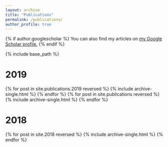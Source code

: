 ```yaml
---
layout: archive
title: "Publications"
permalink: /publications/
author_profile: true
---
```


{% if author.googlescholar %}
  You can also find my articles on <u><a href="{{author.googlescholar}}">my Google Scholar profile</a>.</u>
{% endif %}

{% include base_path %}
<h1>2019</h1>



{% for post in site.publications.2019 reversed %}
  {% include archive-single.html %}
{% endfor %}
{% for post in site.publications reversed %}
  {% include archive-single.html %}
{% endfor %}
<h1>2018</h1>



{% for post in site.2018 reversed %}
  {% include archive-single.html %}
{% endfor %}
